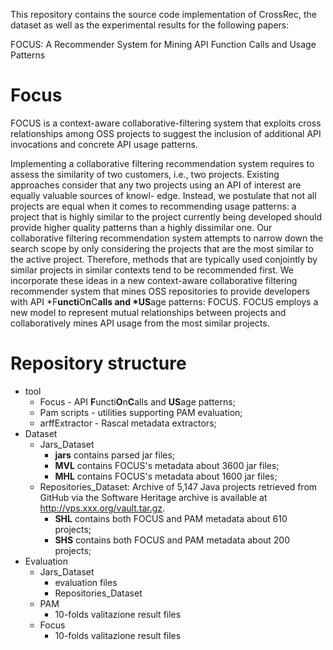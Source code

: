 This repository contains the source code implementation of CrossRec, the dataset as well as the experimental results for the following papers:

FOCUS: A Recommender System for Mining API Function Calls and Usage Patterns

Focus
===================
FOCUS is a context-aware collaborative-filtering system that exploits cross relationships among OSS projects to suggest the inclusion of additional API invocations and concrete API usage patterns.

Implementing a collaborative filtering recommendation system requires to assess the similarity of two customers, i.e., two
projects. Existing approaches consider that any two projects using an API of interest are equally valuable sources of knowl-
edge. Instead, we postulate that not all projects are equal when it comes to recommending usage patterns: a project that is
highly similar to the project currently being developed should provide higher quality patterns than a highly dissimilar one.
Our collaborative filtering recommendation system attempts to narrow down the search scope by only considering the projects
that are the most similar to the active project. Therefore, methods that are typically used conjointly by similar projects
in similar contexts tend to be recommended first.
We incorporate these ideas in a new context-aware collaborative filtering recommender system that mines OSS repositories to provide developers with API *F**uncti**O**n**C**alls and *US**age patterns: FOCUS. FOCUS employs a new model to represent mutual relationships between projects and collaboratively mines API usage from the most similar projects.

# Repository structure #

* tool
	* Focus - API **F**uncti**O**n**C**alls and **US**age patterns;
	* Pam scripts - utilities supporting PAM evaluation;
	* arffExtractor - Rascal metadata extractors;
* Dataset
	* Jars_Dataset
		* __jars__ contains parsed jar files;
		* __MVL__ contains FOCUS's metadata about 3600 jar files;
		* __MHL__ contains FOCUS's metadata about 1600 jar files;
	* Repositories_Dataset: Archive of 5,147 Java projects retrieved from GitHub via the Software
Heritage archive is available at http://vps.xxx.org/vault.tar.gz.
		* __SHL__ contains both FOCUS and PAM metadata about 610 projects;
		* __SHS__ contains both FOCUS and PAM metadata about 200 projects;
* Evaluation
	* Jars_Dataset
		* evaluation files 
		* Repositories_Dataset
	* PAM 
		* 10-folds valitazione result files 
	* Focus 
		* 10-folds valitazione result files			
